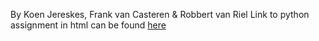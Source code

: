 By Koen Jereskes, Frank van Casteren & Robbert van Riel
Link to python assignment in html can be found [here](index.html)

